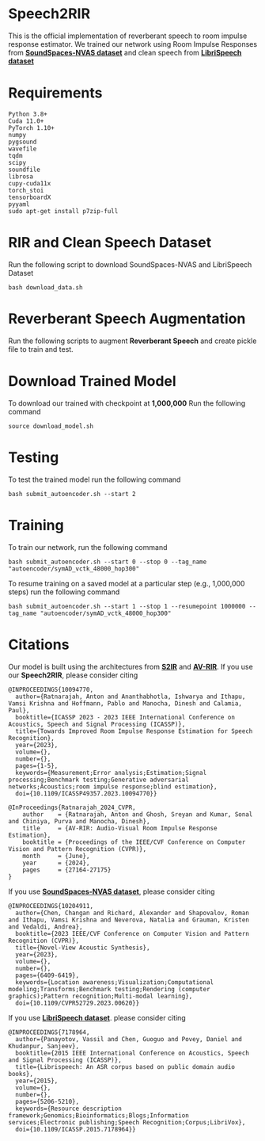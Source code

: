 # Speech2RIR

This is the official implementation of reverberant speech to room impulse response estimator. We trained our network using Room Impulse Responses from [**SoundSpaces-NVAS dataset**](https://ieeexplore.ieee.org/document/10204911) and clean speech from [**LibriSpeech dataset**](https://ieeexplore.ieee.org/document/7178964) 



# Requirements

```
Python 3.8+
Cuda 11.0+
PyTorch 1.10+
numpy
pygsound
wavefile
tqdm
scipy
soundfile
librosa
cupy-cuda11x
torch_stoi
tensorboardX
pyyaml
sudo apt-get install p7zip-full  
```

# RIR and Clean Speech Dataset
Run the following script to download SoundSpaces-NVAS and LibriSpeech Dataset
```
bash download_data.sh
```
# Reverberant Speech Augmentation

Run the following scripts to augment **Reverberant Speech** and create pickle file to train and test.

# Download Trained Model
To download our trained with checkpoint at **1,000,000** Run the following command

```
source download_model.sh
```

# Testing
To test the trained model run the following command

```
bash submit_autoencoder.sh --start 2
```

# Training
To train our network, run the following command

```
bash submit_autoencoder.sh --start 0 --stop 0 --tag_name "autoencoder/symAD_vctk_48000_hop300"
```
To resume training on a saved model at a particular step (e.g., 1,000,000 steps) run the following command

```
bash submit_autoencoder.sh --start 1 --stop 1 --resumepoint 1000000 --tag_name "autoencoder/symAD_vctk_48000_hop300"
```

# Citations

Our model is built using the architectures from [**S2IR**](https://ieeexplore.ieee.org/abstract/document/10094770/citations?tabFilter=papers#citations) and [**AV-RIR**](https://openaccess.thecvf.com/content/CVPR2024/html/Ratnarajah_AV-RIR_Audio-Visual_Room_Impulse_Response_Estimation_CVPR_2024_paper.html). If you use our **Speech2RIR**, please consider citing

```
@INPROCEEDINGS{10094770,
  author={Ratnarajah, Anton and Ananthabhotla, Ishwarya and Ithapu, Vamsi Krishna and Hoffmann, Pablo and Manocha, Dinesh and Calamia, Paul},
  booktitle={ICASSP 2023 - 2023 IEEE International Conference on Acoustics, Speech and Signal Processing (ICASSP)}, 
  title={Towards Improved Room Impulse Response Estimation for Speech Recognition}, 
  year={2023},
  volume={},
  number={},
  pages={1-5},
  keywords={Measurement;Error analysis;Estimation;Signal processing;Benchmark testing;Generative adversarial networks;Acoustics;room impulse response;blind estimation},
  doi={10.1109/ICASSP49357.2023.10094770}}
```

```
@InProceedings{Ratnarajah_2024_CVPR,
    author    = {Ratnarajah, Anton and Ghosh, Sreyan and Kumar, Sonal and Chiniya, Purva and Manocha, Dinesh},
    title     = {AV-RIR: Audio-Visual Room Impulse Response Estimation},
    booktitle = {Proceedings of the IEEE/CVF Conference on Computer Vision and Pattern Recognition (CVPR)},
    month     = {June},
    year      = {2024},
    pages     = {27164-27175}
}
```






If you use [**SoundSpaces-NVAS dataset**](https://ieeexplore.ieee.org/document/10204911), please consider citing

```
@INPROCEEDINGS{10204911,
  author={Chen, Changan and Richard, Alexander and Shapovalov, Roman and Ithapu, Vamsi Krishna and Neverova, Natalia and Grauman, Kristen and Vedaldi, Andrea},
  booktitle={2023 IEEE/CVF Conference on Computer Vision and Pattern Recognition (CVPR)}, 
  title={Novel-View Acoustic Synthesis}, 
  year={2023},
  volume={},
  number={},
  pages={6409-6419},
  keywords={Location awareness;Visualization;Computational modeling;Transforms;Benchmark testing;Rendering (computer graphics);Pattern recognition;Multi-modal learning},
  doi={10.1109/CVPR52729.2023.00620}}
```






If you use [**LibriSpeech dataset**](https://ieeexplore.ieee.org/document/7178964). please consider citing

```
@INPROCEEDINGS{7178964,
  author={Panayotov, Vassil and Chen, Guoguo and Povey, Daniel and Khudanpur, Sanjeev},
  booktitle={2015 IEEE International Conference on Acoustics, Speech and Signal Processing (ICASSP)}, 
  title={Librispeech: An ASR corpus based on public domain audio books}, 
  year={2015},
  volume={},
  number={},
  pages={5206-5210},
  keywords={Resource description framework;Genomics;Bioinformatics;Blogs;Information services;Electronic publishing;Speech Recognition;Corpus;LibriVox},
  doi={10.1109/ICASSP.2015.7178964}}
```


